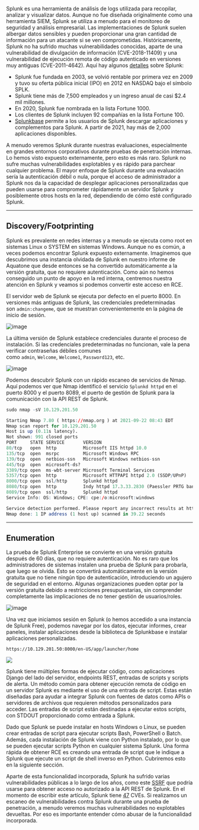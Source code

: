Splunk es una herramienta de análisis de logs utilizada para recopilar, analizar y visualizar datos. Aunque no fue diseñada originalmente como una herramienta SIEM, Splunk se utiliza a menudo para el monitoreo de seguridad y análisis empresarial. Las implementaciones de Splunk suelen albergar datos sensibles y pueden proporcionar una gran cantidad de información para un atacante si se ven comprometidas. Históricamente, Splunk no ha sufrido muchas vulnerabilidades conocidas, aparte de una vulnerabilidad de divulgación de información (CVE-2018-11409) y una vulnerabilidad de ejecución remota de código autenticado en versiones muy antiguas (CVE-2011-4642). Aquí hay algunos [detalles](https://www.splunk.com/en_us/customers.html) sobre Splunk:

- Splunk fue fundada en 2003, se volvió rentable por primera vez en 2009 y tuvo su oferta pública inicial (IPO) en 2012 en NASDAQ bajo el símbolo SPLK.
- Splunk tiene más de 7,500 empleados y un ingreso anual de casi $2.4 mil millones.
- En 2020, Splunk fue nombrada en la lista Fortune 1000.
- Los clientes de Splunk incluyen 92 compañías en la lista Fortune 100.
- [Splunkbase](https://splunkbase.splunk.com/) permite a los usuarios de Splunk descargar aplicaciones y complementos para Splunk. A partir de 2021, hay más de 2,000 aplicaciones disponibles.

A menudo veremos Splunk durante nuestras evaluaciones, especialmente en grandes entornos corporativos durante pruebas de penetración internas. Lo hemos visto expuesto externamente, pero esto es más raro. Splunk no sufre muchas vulnerabilidades explotables y es rápido para parchear cualquier problema. El mayor enfoque de Splunk durante una evaluación sería la autenticación débil o nula, porque el acceso de administrador a Splunk nos da la capacidad de desplegar aplicaciones personalizadas que pueden usarse para comprometer rápidamente un servidor Splunk y posiblemente otros hosts en la red, dependiendo de cómo esté configurado Splunk.

---

## Discovery/Footprinting

Splunk es prevalente en redes internas y a menudo se ejecuta como root en sistemas Linux o SYSTEM en sistemas Windows. Aunque no es común, a veces podemos encontrar Splunk expuesto externamente. Imaginemos que descubrimos una instancia olvidada de Splunk en nuestro informe de Aquatone que desde entonces se ha convertido automáticamente a la versión gratuita, que no requiere autenticación. Como aún no hemos conseguido un punto de apoyo en la red interna, centremos nuestra atención en Splunk y veamos si podemos convertir este acceso en RCE.

El servidor web de Splunk se ejecuta por defecto en el puerto 8000. En versiones más antiguas de Splunk, las credenciales predeterminadas son `admin:changeme`, que se muestran convenientemente en la página de inicio de sesión.

![image](https://academy.hackthebox.com/storage/modules/113/changme.png)

La última versión de Splunk establece credenciales durante el proceso de instalación. Si las credenciales predeterminadas no funcionan, vale la pena verificar contraseñas débiles comunes como `admin`, `Welcome`, `Welcome1`, `Password123`, etc.

![image](https://academy.hackthebox.com/storage/modules/113/splunk_login.png)

Podemos descubrir Splunk con un rápido escaneo de servicios de Nmap. Aquí podemos ver que Nmap identificó el servicio `Splunkd httpd` en el puerto 8000 y el puerto 8089, el puerto de gestión de Splunk para la comunicación con la API REST de Splunk.

```r
sudo nmap -sV 10.129.201.50

Starting Nmap 7.80 ( https://nmap.org ) at 2021-09-22 08:43 EDT
Nmap scan report for 10.129.201.50
Host is up (0.11s latency).
Not shown: 991 closed ports
PORT     STATE SERVICE       VERSION
80/tcp   open  http          Microsoft IIS httpd 10.0
135/tcp  open  msrpc         Microsoft Windows RPC
139/tcp  open  netbios-ssn   Microsoft Windows netbios-ssn
445/tcp  open  microsoft-ds?
3389/tcp open  ms-wbt-server Microsoft Terminal Services
5357/tcp open  http          Microsoft HTTPAPI httpd 2.0 (SSDP/UPnP)
8000/tcp open  ssl/http      Splunkd httpd
8080/tcp open  http          Indy httpd 17.3.33.2830 (Paessler PRTG bandwidth monitor)
8089/tcp open  ssl/http      Splunkd httpd
Service Info: OS: Windows; CPE: cpe:/o:microsoft:windows

Service detection performed. Please report any incorrect results at https://nmap.org/submit/ .
Nmap done: 1 IP address (1 host up) scanned in 39.22 seconds
```

---

## Enumeration

La prueba de Splunk Enterprise se convierte en una versión gratuita después de 60 días, que no requiere autenticación. No es raro que los administradores de sistemas instalen una prueba de Splunk para probarla, que luego se olvida. Esto se convertirá automáticamente en la versión gratuita que no tiene ningún tipo de autenticación, introduciendo un agujero de seguridad en el entorno. Algunas organizaciones pueden optar por la versión gratuita debido a restricciones presupuestarias, sin comprender completamente las implicaciones de no tener gestión de usuarios/roles.

![image](https://academy.hackthebox.com/storage/modules/113/license_group.png)

Una vez que iniciamos sesión en Splunk (o hemos accedido a una instancia de Splunk Free), podemos navegar por los datos, ejecutar informes, crear paneles, instalar aplicaciones desde la biblioteca de Splunkbase e instalar aplicaciones personalizadas.

`https://10.129.201.50:8000/en-US/app/launcher/home`

![](https://academy.hackthebox.com/storage/modules/113/splunk_home.png)

Splunk tiene múltiples formas de ejecutar código, como aplicaciones Django del lado del servidor, endpoints REST, entradas de scripts y scripts de alerta. Un método común para obtener ejecución remota de código en un servidor Splunk es mediante el uso de una entrada de script. Estas están diseñadas para ayudar a integrar Splunk con fuentes de datos como APIs o servidores de archivos que requieren métodos personalizados para acceder. Las entradas de script están destinadas a ejecutar estos scripts, con STDOUT proporcionado como entrada a Splunk. 

Dado que Splunk se puede instalar en hosts Windows o Linux, se pueden crear entradas de script para ejecutar scripts Bash, PowerShell o Batch. Además, cada instalación de Splunk viene con Python instalado, por lo que se pueden ejecutar scripts Python en cualquier sistema Splunk. Una forma rápida de obtener RCE es creando una entrada de script que le indique a Splunk que ejecute un script de shell inverso en Python. Cubriremos esto en la siguiente sección.

Aparte de esta funcionalidad incorporada, Splunk ha sufrido varias vulnerabilidades públicas a lo largo de los años, como este [SSRF](https://www.exploit-db.com/exploits/40895) que podría usarse para obtener acceso no autorizado a la API REST de Splunk. En el momento de escribir este artículo, Splunk tiene [47](https://www.cvedetails.com/vulnerability-list/vendor_id-10963/Splunk.html) CVEs. Si realizamos un escaneo de vulnerabilidades contra Splunk durante una prueba de penetración, a menudo veremos muchas vulnerabilidades no explotables devueltas. Por eso es importante entender cómo abusar de la funcionalidad incorporada.
